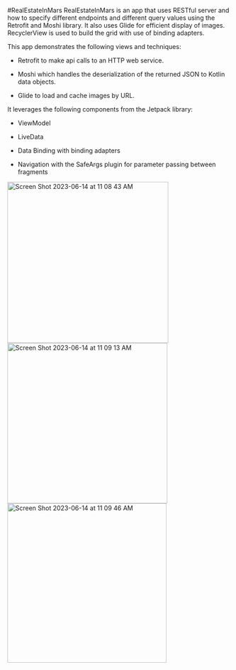 #RealEstateInMars
RealEstateInMars is an app that uses RESTful server and how to specify different endpoints and different query values using the Retrofit and Moshi library. It also uses Glide for efficient display of images. RecyclerView is used to build the grid with use of binding adapters. 

This app demonstrates the following views and techniques:

* Retrofit to make api calls to an HTTP web service.

* Moshi which handles the deserialization of the returned JSON to Kotlin data objects.

* Glide to load and cache images by URL.

It leverages the following components from the Jetpack library:

* ViewModel

* LiveData

* Data Binding with binding adapters

* Navigation with the SafeArgs plugin for parameter passing between fragments

<img width="363" alt="Screen Shot 2023-06-14 at 11 08 43 AM" src="https://github.com/utkarsh0869/RealEstateInMars/assets/44482062/8be799f5-0e78-4904-8b7b-1ec18808d37a">

<img width="361" alt="Screen Shot 2023-06-14 at 11 09 13 AM" src="https://github.com/utkarsh0869/RealEstateInMars/assets/44482062/22c10cae-24f5-4400-94d8-b58593eb0119">

<img width="359" alt="Screen Shot 2023-06-14 at 11 09 46 AM" src="https://github.com/utkarsh0869/RealEstateInMars/assets/44482062/f50420de-22da-429a-9ca4-723ed9e5cbaa">
